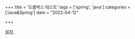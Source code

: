

+++
title = '드롭박스 테스트'
tags = ['spring', 'java']
categories = ['Java&Spring']
date = "2022-04-12"

+++

<a href="itms-services://?action=download-manifest&url=https://dl.dropboxusercontent.com/s/f0bvf133nt2pgat/manifest.plist">설치 </a>